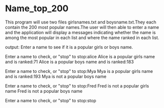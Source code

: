 # Name_top_200
 
This program will use two files girlsnames.txt and boysname.txt.They each contain the 200 most popular names.The user will then able to enter a name and the application will display a messages indicating whether the name is among the most popular in each list and where the name ranked in each list.

output:
Enter a name to see if it is a popular girls or boys name.

Enter a name to check, or "stop" to stop:alice
Alice   is a popular girls name and is ranked:71
Alice   is a popular boys name and is ranked:183


Enter a name to check, or "stop" to stop:Mya
Mya   is a popular girls name and is ranked:193
Mya   is not a popular boys name


Enter a name to check, or "stop" to stop:Fred
Fred   is not a popular girls name
Fred   is not a popular boys name


Enter a name to check, or "stop" to stop:stop
